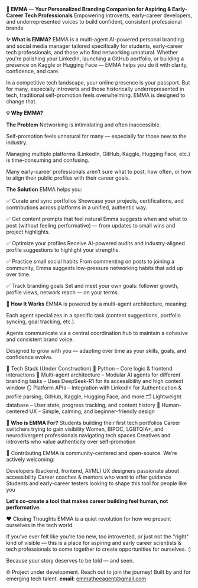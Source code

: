 **🌸 EMMA — Your Personalized Branding Companion for Aspiring & Early-Career Tech Professionals**
Empowering introverts, early-career developers, and underrepresented voices to build confident, consistent professional brands.

**✨ What is EMMA?**
EMMA is a multi-agent AI-powered personal branding and social media manager tailored specifically for students, early-career tech professionals, and those who find networking unnatural. Whether you're polishing your LinkedIn, launching a GitHub portfolio, or building a presence on Kaggle or Hugging Face — EMMA helps you do it with clarity, confidence, and care.

In a competitive tech landscape, your online presence is your passport. But for many, especially introverts and those historically underrepresented in tech, traditional self-promotion feels overwhelming. EMMA is designed to change that.

**💡 Why EMMA?**

**The Problem**
Networking is intimidating and often inaccessible.

Self-promotion feels unnatural for many — especially for those new to the industry.

Managing multiple platforms (LinkedIn, GitHub, Kaggle, Hugging Face, etc.) is time-consuming and confusing.

Many early-career professionals aren’t sure what to post, how often, or how to align their public profiles with their career goals.

**The Solution**
EMMA helps you:

✅ Curate and sync portfolios
Showcase your projects, certifications, and contributions across platforms in a unified, authentic way.

✅ Get content prompts that feel natural
Emma suggests when and what to post (without feeling performative) — from updates to small wins and project highlights.

✅ Optimize your profiles
Receive AI-powered audits and industry-aligned profile suggestions to highlight your strengths.

✅ Practice small social habits
From commenting on posts to joining a community, Emma suggests low-pressure networking habits that add up over time.

✅ Track branding goals
Set and meet your own goals: follower growth, profile views, network reach — on your terms.

**🧠 How It Works**
EMMA is powered by a multi-agent architecture, meaning:

Each agent specializes in a specific task (content suggestions, portfolio syncing, goal tracking, etc.).

Agents communicate via a central coordination hub to maintain a cohesive and consistent brand voice.

Designed to grow with you — adapting over time as your skills, goals, and confidence evolve.

🔧 Tech Stack (Under Construction)
🧠 Python – Core logic & frontend interactions
🤖 Multi-agent architecture – Modular AI agents for different branding tasks
    - Uses DeepSeek-R1 for its accessibility and high context window
🪞 Platform APIs – Integration with LinkedIn for Authentication & profile parsing, GitHub, Kaggle, Hugging Face, and more
🗂️ Lightweight database – User state, progress tracking, and content history
🎨 Human-centered UX – Simple, calming, and beginner-friendly design

**🤝 Who is EMMA For?**
Students building their first tech portfolios
Career switchers trying to gain visibility
Women, BIPOC, LGBTQIA+, and neurodivergent professionals navigating tech spaces
Creatives and introverts who value authenticity over self-promotion


🌱 Contributing
EMMA is community-centered and open-source. We’re actively welcoming:

Developers (backend, frontend, AI/ML)
UX designers passionate about accessibility
Career coaches & mentors who want to offer guidance
Students and early-career testers looking to shape this tool for people like you

**Let’s co-create a tool that makes career building feel human, not performative.**

❤️ Closing Thoughts
EMMA is a quiet revolution for how we present ourselves in the tech world.

If you've ever felt like you're too new, too introverted, or just not the "right" kind of visible — this is a place for aspiring and early career scientists & tech professionals to come together to create opportunities for ourselves. :)

Because your story deserves to be told — and seen.

🌐 Project under development. Reach out to join the journey! 
Built by and for emerging tech talent.
**email:** emmatheeagent@gmail.com

